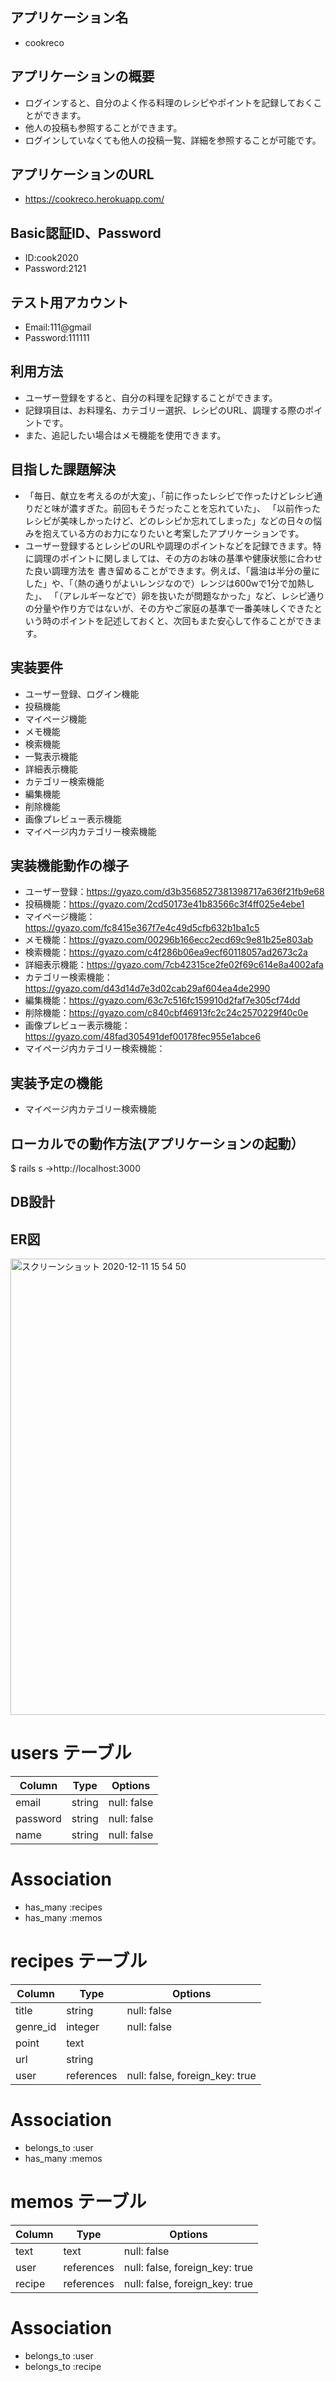

## アプリケーション名
- cookreco

## アプリケーションの概要
- ログインすると、自分のよく作る料理のレシピやポイントを記録しておくことができます。
- 他人の投稿も参照することができます。
- ログインしていなくても他人の投稿一覧、詳細を参照することが可能です。

## アプリケーションのURL
- https://cookreco.herokuapp.com/

## Basic認証ID、Password
- ID:cook2020
- Password:2121

## テスト用アカウント
- Email:111@gmail
- Password:111111

## 利用方法
- ユーザー登録をすると、自分の料理を記録することができます。
- 記録項目は、お料理名、カテゴリー選択、レシピのURL、調理する際のポイントです。
- また、追記したい場合はメモ機能を使用できます。

## 目指した課題解決
- 「毎日、献立を考えるのが大変」、「前に作ったレシピで作ったけどレシピ通りだと味が濃すぎた。前回もそうだったことを忘れていた」、
  「以前作ったレシピが美味しかったけど、どのレシピか忘れてしまった」などの日々の悩みを抱えている方のお力になりたいと考案したアプリケーションです。
- ユーザー登録するとレシピのURLや調理のポイントなどを記録できます。特に調理のポイントに関しましては、その方のお味の基準や健康状態に合わせた良い調理方法を
  書き留めることができます。例えば、「醤油は半分の量にした」や、「（熱の通りがよいレンジなので）レンジは600wで1分で加熱した」、
  「（アレルギーなどで）卵を抜いたが問題なかった」など、レシピ通りの分量や作り方ではないが、その方やご家庭の基準で一番美味しくできたという時のポイントを記述しておくと、次回もまた安心して作ることができます。

## 実装要件

- ユーザー登録、ログイン機能
- 投稿機能
- マイページ機能
- メモ機能
- 検索機能
- 一覧表示機能
- 詳細表示機能
- カテゴリー検索機能
- 編集機能
- 削除機能
- 画像プレビュー表示機能
- マイページ内カテゴリー検索機能

## 実装機能動作の様子

- ユーザー登録：https://gyazo.com/d3b3568527381398717a636f21fb9e68
- 投稿機能：https://gyazo.com/2cd50173e41b83566c3f4ff025e4ebe1
- マイページ機能：https://gyazo.com/fc8415e367f7e4c49d5cfb632b1ba1c5
- メモ機能：https://gyazo.com/00296b166ecc2ecd69c9e81b25e803ab
- 検索機能：https://gyazo.com/c4f286b06ea9ecf60118057ad2673c2a
- 詳細表示機能：https://gyazo.com/7cb42315ce2fe02f69c614e8a4002afa
- カテゴリー検索機能：https://gyazo.com/d43d14d7e3d02cab29af604ea4de2990
- 編集機能：https://gyazo.com/63c7c516fc159910d2faf7e305cf74dd
- 削除機能：https://gyazo.com/c840cbf46913fc2c24c2570229f40c0e
- 画像プレビュー表示機能：https://gyazo.com/48fad305491def00178fec955e1abce6
- マイページ内カテゴリー検索機能：

## 実装予定の機能

- マイページ内カテゴリー検索機能

## ローカルでの動作方法(アプリケーションの起動）

$ rails s
→http://localhost:3000



## DB設計

## ER図
<img width="730" alt="スクリーンショット 2020-12-11 15 54 50" src="https://user-images.githubusercontent.com/73802103/101872966-7efe6a80-3bc9-11eb-8b46-fa72a97cfe60.png">




# users テーブル
| Column     | Type   | Options     |
| ---------- | ------ | ----------- |
| email      | string | null: false |
| password   | string | null: false |
| name       | string | null: false |

# Association
- has_many :recipes
- has_many :memos


# recipes テーブル
| Column     | Type       | Options                        |
| ---------- | ---------- | ------------------------------ |
| title      | string     | null: false                    |
| genre_id   | integer    | null: false                    |
| point      | text       |                                |
| url        | string     |                                |
| user       | references | null: false, foreign_key: true |

# Association
- belongs_to :user
- has_many :memos


# memos テーブル
| Column    | Type       | Options                        |
| --------- | ---------- | ------------------------------ |
| text      | text       | null: false                    |
| user      | references | null: false, foreign_key: true |
| recipe    | references | null: false, foreign_key: true |

# Association

- belongs_to :user
- belongs_to :recipe